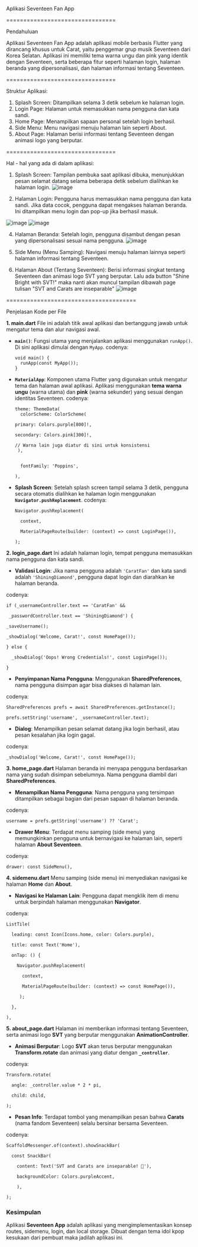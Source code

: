 Aplikasi Seventeen Fan App

================================

Pendahuluan 

Aplikasi Seventeen Fan App adalah aplikasi mobile berbasis Flutter yang dirancang khusus untuk Carat, yaitu penggemar grup musik Seventeen dari Korea Selatan. 
Aplikasi ini memiliki tema warna ungu dan pink yang identik dengan Seventeen, serta beberapa fitur seperti halaman login, halaman beranda yang dipersonalisasi, dan halaman informasi tentang Seventeen.

================================

Struktur Aplikasi:
1. Splash Screen: Ditampilkan selama 3 detik sebelum ke halaman login.
2. Login Page: Halaman untuk memasukkan nama pengguna dan kata sandi.
3. Home Page: Menampilkan sapaan personal setelah login berhasil.
4. Side Menu: Menu navigasi menuju halaman lain seperti About.
5. About Page: Halaman berisi informasi tentang Seventeen dengan animasi logo yang berputar.

================================

Hal - hal yang ada di dalam aplikasi:
1. Splash Screen: Tampilan pembuka saat aplikasi dibuka, menunjukkan pesan selamat datang selama beberapa detik sebelum dialihkan ke halaman login.
![image](https://github.com/user-attachments/assets/7ca66550-6d74-4219-b636-8c975789c035)

2. Halaman Login: Pengguna harus memasukkan nama pengguna dan kata sandi. Jika data cocok, pengguna dapat mengakses halaman beranda. Ini ditampilkan menu login dan pop-up jika berhasil masuk.

![image](https://github.com/user-attachments/assets/72814db8-c0b0-440a-96e9-611c772801a6)
![image](https://github.com/user-attachments/assets/b022fa62-dadc-48eb-900b-c56d54deb053)


4. Halaman Beranda: Setelah login, pengguna disambut dengan pesan yang dipersonalisasi sesuai nama pengguna.
![image](https://github.com/user-attachments/assets/7fa09460-260b-4e68-956b-d68adb4643f3)


5. Side Menu (Menu Samping): Navigasi menuju halaman lainnya seperti halaman informasi tentang Seventeen.

6. Halaman About (Tentang Seventeen): Berisi informasi singkat tentang Seventeen dan animasi logo SVT yang berputar. Lalu ada button "Shine Bright with SVT!" maka nanti akan muncul tampilan dibawah page tulisan "SVT and Carats are inseparable"
![image](https://github.com/user-attachments/assets/2b766f8c-dfc9-44b2-88ae-b8ec8d7fcb1d)



======================================

Penjelasan Kode per File

**1. main.dart**
File ini adalah titik awal aplikasi dan bertanggung jawab untuk mengatur tema dan alur navigasi awal.

- **`main()`**: Fungsi utama yang menjalankan aplikasi menggunakan `runApp()`. Di sini aplikasi dimulai dengan `MyApp`.
codenya:

      void main() {
        runApp(const MyApp());
      }

- **`MaterialApp`**: Komponen utama Flutter yang digunakan untuk mengatur tema dan halaman awal aplikasi. Aplikasi menggunakan **tema warna ungu** (warna utama) dan **pink** (warna sekunder) yang sesuai dengan identitas Seventeen.
codenya:

      theme: ThemeData(
        colorScheme: ColorScheme(
  
      primary: Colors.purple[800]!,
    
      secondary: Colors.pink[300]!,
    
      // Warna lain juga diatur di sini untuk konsistensi
       ),
  
  
        fontFamily: 'Poppins',

      ),
  
- **Splash Screen**: Setelah splash screen tampil selama 3 detik, pengguna secara otomatis dialihkan ke halaman login menggunakan **`Navigator.pushReplacement`**.
codenya:

      Navigator.pushReplacement(

        context,
  
        MaterialPageRoute(builder: (context) => const LoginPage()),
  
      );



**2. login_page.dart**
Ini adalah halaman login, tempat pengguna memasukkan nama pengguna dan kata sandi.

- **Validasi Login**: Jika nama pengguna adalah `'CaratFan'` dan kata sandi adalah `'ShiningDiamond'`, pengguna dapat login dan diarahkan ke halaman beranda.

codenya:

    if (_usernameController.text == 'CaratFan' &&

     _passwordController.text == 'ShiningDiamond') {
    
    _saveUsername();
  
    _showDialog('Welcome, Carat!', const HomePage());
  
    } else {

      _showDialog('Oops! Wrong Credentials!', const LoginPage());
  
    }


- **Penyimpanan Nama Pengguna**: Menggunakan **SharedPreferences**, nama pengguna disimpan agar bisa diakses di halaman lain.

codenya:

    SharedPreferences prefs = await SharedPreferences.getInstance();

    prefs.setString('username', _usernameController.text);

- **Dialog**: Menampilkan pesan selamat datang jika login berhasil, atau pesan kesalahan jika login gagal.

codenya:

    _showDialog('Welcome, Carat!', const HomePage());


**3. home_page.dart**
Halaman beranda ini menyapa pengguna berdasarkan nama yang sudah disimpan sebelumnya. Nama pengguna diambil dari **SharedPreferences**.

- **Menampilkan Nama Pengguna**: Nama pengguna yang tersimpan ditampilkan sebagai bagian dari pesan sapaan di halaman beranda.

codenya:

    username = prefs.getString('username') ?? 'Carat';


- **Drawer Menu**: Terdapat menu samping (side menu) yang memungkinkan pengguna untuk bernavigasi ke halaman lain, seperti halaman **About Seventeen**.

codenya:

    drawer: const SideMenu(),


**4. sidemenu.dart**
Menu samping (side menu) ini menyediakan navigasi ke halaman **Home** dan **About**.

- **Navigasi ke Halaman Lain**: Pengguna dapat mengklik item di menu untuk berpindah halaman menggunakan **Navigator**.

codenya:

    ListTile(

      leading: const Icon(Icons.home, color: Colors.purple),
  
      title: const Text('Home'),
  
      onTap: () {
  
        Navigator.pushReplacement(
    
          context,
      
          MaterialPageRoute(builder: (context) => const HomePage()),
        
         );
    
      },
      
    ),


**5. about_page.dart**
Halaman ini memberikan informasi tentang Seventeen, serta animasi logo **SVT** yang berputar menggunakan **AnimationController**.

- **Animasi Berputar**: Logo **SVT** akan terus berputar menggunakan **Transform.rotate** dan animasi yang diatur dengan **`_controller`**.

codenya:

    Transform.rotate(

      angle: _controller.value * 2 * pi,
  
      child: child,
  
    );


- **Pesan Info**: Terdapat tombol yang menampilkan pesan bahwa **Carats** (nama fandom Seventeen) selalu bersinar bersama Seventeen.

codenya:

    ScaffoldMessenger.of(context).showSnackBar(

      const SnackBar(
  
        content: Text('SVT and Carats are inseparable! 💎'),
    
        backgroundColor: Colors.purpleAccent,
    
        ),
  
    );


### **Kesimpulan**
Aplikasi **Seventeen App** adalah aplikasi yang mengimplementasikan konsep routes, sidemenu, login, dan local storage. Dibuat dengan tema idol kpop kesukaan dari pembuat maka jadilah aplikasi ini. 
